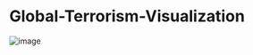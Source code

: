 # Global-Terrorism-Visualization
![image](https://github.com/Essakki536/Global-Terrorism-Visualization/assets/144677577/84e42486-36d4-492a-89f7-11708472f1a6)
